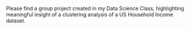 Please find a group project created in my Data Science Class, highlighting meaningful insight of a clustering analysis of a US Household Income dataset. 
